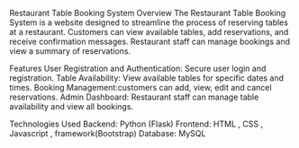 Restaurant Table Booking System
Overview
The Restaurant Table Booking System is a website designed to streamline the process of reserving tables at a restaurant. Customers can view available tables, add reservations, and receive confirmation messages. Restaurant staff can manage bookings and view a summary of reservations.

Features
User Registration and Authentication: Secure user login and registration.
Table Availability: View available tables for specific dates and times.
Booking Management:customers can add, view, edit and cancel reservations.
Admin Dashboard: Restaurant staff can manage table availability and view all bookings.

Technologies Used
Backend: Python (Flask)
Frontend: HTML , CSS , Javascript , framework(Bootstrap)
Database: MySQL
